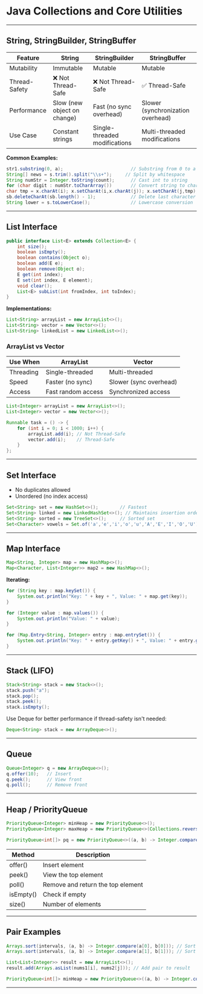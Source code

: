 # Java Collections and Core Utilities

---

## String, StringBuilder, StringBuffer

| Feature        | String                       | StringBuilder                  | StringBuffer                     |
|----------------|------------------------------|--------------------------------|----------------------------------|
| Mutability     | Immutable                    | Mutable                        | Mutable                          |
| Thread-Safety  | ❌ Not Thread-Safe           | ❌ Not Thread-Safe             | ✅ Thread-Safe                   |
| Performance    | Slow (new object on change)  | Fast (no sync overhead)        | Slower (synchronization overhead)|
| Use Case       | Constant strings             | Single-threaded modifications  | Multi-threaded modifications     |

**Common Examples:**
```java
str1.substring(0, a);                         // Substring from 0 to a (not inclusive)
String[] news = s.trim().split("\\s+");     // Split by whitespace
String numStr = Integer.toString(count);      // Cast int to string
for (char digit : numStr.toCharArray())       // Convert string to char array
char tmp = x.charAt(i); x.setCharAt(i,x.charAt(j)); x.setCharAt(j,tmp); // Swap
sb.deleteCharAt(sb.length() - 1);             // Delete last character (O(1))
String lower = s.toLowerCase();               // Lowercase conversion
```

---

## List Interface

```java
public interface List<E> extends Collection<E> {
    int size();
    boolean isEmpty();
    boolean contains(Object o);
    boolean add(E e);
    boolean remove(Object o);
    E get(int index);
    E set(int index, E element);
    void clear();
    List<E> subList(int fromIndex, int toIndex);
}
```

**Implementations:**
```java
List<String> arrayList = new ArrayList<>();
List<String> vector = new Vector<>();
List<String> linkedList = new LinkedList<>();
```

### ArrayList vs Vector

| Use When                          | ArrayList                         | Vector                            |
|-----------------------------------|-----------------------------------|-----------------------------------|
| Threading                         | Single-threaded                   | Multi-threaded                    |
| Speed                             | Faster (no sync)                  | Slower (sync overhead)            |
| Access                            | Fast random access                | Synchronized access               |

```java
List<Integer> arrayList = new ArrayList<>();
List<Integer> vector = new Vector<>();

Runnable task = () -> {
    for (int i = 0; i < 1000; i++) {
        arrayList.add(i); // Not Thread-Safe
        vector.add(i);    // Thread-Safe
    }
};
```

---

## Set Interface

- No duplicates allowed
- Unordered (no index access)

```java
Set<String> set = new HashSet<>();        // Fastest
Set<String> linked = new LinkedHashSet<>(); // Maintains insertion order
Set<String> sorted = new TreeSet<>();     // Sorted set
Set<Character> vowels = Set.of('a','e','i','o','u','A','E','I','O','U');
```

---

## Map Interface

```java
Map<String, Integer> map = new HashMap<>();
Map<Character, List<Integer>> map2 = new HashMap<>();
```

**Iterating:**
```java
for (String key : map.keySet()) {
    System.out.println("Key: " + key + ", Value: " + map.get(key));
}

for (Integer value : map.values()) {
    System.out.println("Value: " + value);
}

for (Map.Entry<String, Integer> entry : map.entrySet()) {
    System.out.println("Key: " + entry.getKey() + ", Value: " + entry.getValue());
}
```

---

## Stack (LIFO)

```java
Stack<String> stack = new Stack<>();
stack.push("a");
stack.pop();
stack.peek();
stack.isEmpty();
```

Use Deque for better performance if thread-safety isn't needed:
```java
Deque<String> stack = new ArrayDeque<>();
```

---

## Queue

```java
Queue<Integer> q = new ArrayDeque<>();
q.offer(10);   // Insert
q.peek();      // View front
q.poll();      // Remove front
```

---

## Heap / PriorityQueue

```java
PriorityQueue<Integer> minHeap = new PriorityQueue<>();
PriorityQueue<Integer> maxHeap = new PriorityQueue<>(Collections.reverseOrder());

PriorityQueue<int[]> pq = new PriorityQueue<>((a, b) -> Integer.compare(a[0], b[0]));
```

| Method     | Description                        |
|------------|------------------------------------|
| offer()    | Insert element                     |
| peek()     | View the top element               |
| poll()     | Remove and return the top element  |
| isEmpty()  | Check if empty                     |
| size()     | Number of elements                 |

---

## Pair Examples

```java
Arrays.sort(intervals, (a, b) -> Integer.compare(a[0], b[0])); // Sort by start
Arrays.sort(intervals, (a, b) -> Integer.compare(a[1], b[1])); // Sort by end

List<List<Integer>> result = new ArrayList<>();
result.add(Arrays.asList(nums1[i], nums2[j])); // Add pair to result

PriorityQueue<int[]> minHeap = new PriorityQueue<>((a, b) -> Integer.compare(a[0], b[0]));
```

---
